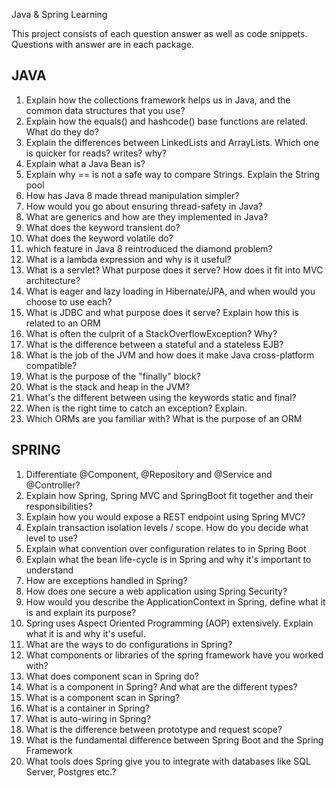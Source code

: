 Java & Spring Learning

This project consists of each question answer as well as code snippets. Questions with answer are in each package.

JAVA 
--------
1.	Explain how the collections framework helps us in Java, and the common data structures that you use?  
2.	Explain how the equals() and hashcode() base functions are related. What do they do?  
3.	Explain the differences between LinkedLists and ArrayLists. Which one is quicker for reads? writes? why?  
4.	Explain what a Java Bean is? 
5.	Explain why == is not a safe way to compare Strings. Explain the String pool  
6.	How has Java 8 made thread manipulation simpler?  
7.	How would you go about ensuring thread-safety in Java?  
8.	What are generics and how are they implemented in Java?  
9.	What does the keyword transient do?  
10.	What does the keyword volatile do?  
11.	which feature in Java 8 reintroduced the diamond problem?  
12.	What is a lambda expression and why is it useful?  
13.	What is a servlet? What purpose does it serve? How does it fit into MVC architecture?  
14.	What is eager and lazy loading in Hibernate/JPA, and when would you choose to use each?  
15.	What is JDBC and what purpose does it serve? Explain how this is related to an ORM  
16.	What is often the culprit of a StackOverflowException? Why?  
17.	What is the difference between a stateful and a stateless EJB?   
18.	What is the job of the JVM and how does it make Java cross-platform compatible?  
19.	What is the purpose of the "finally" block?  
20.	What is the stack and heap in the JVM?  
21.	What's the different between using the keywords static and final?  
22.	When is the right time to catch an exception? Explain.  
23.	Which ORMs are you familiar with? What is the purpose of an ORM  


SPRING
-------
1.	Differentiate @Component, @Repository and @Service and @Controller?  
2.	Explain how Spring, Spring MVC and SpringBoot fit together and their responsibilities?  
3.	Explain how you would expose a REST endpoint using Spring MVC?  
4.	Explain transaction isolation levels / scope. How do you decide what level to use?  
5.	Explain what convention over configuration relates to in Spring Boot  
6.	Explain what the bean life-cycle is in Spring and why it's important to understand  
7.	How are exceptions handled in Spring?  
8.	How does one secure a web application using Spring Security?  
9.	How would you describe the ApplicationContext in Spring, define what it is and explain its purpose?  
10.	Spring uses Aspect Oriented Programming (AOP) extensively. Explain what it is and why it's useful.  
11.	What are the ways to do configurations in Spring?  
12.	What components or libraries of the spring framework have you worked with?  
13.	What does component scan in Spring do?  
14.	What is a component in Spring? And what are the different types?  
15.	What is a component scan in Spring?  
16.	What is a container in Spring?  
17.	What is auto-wiring in Spring?  
18.	What is the difference between prototype and request scope?  
19.	What is the fundamental difference between Spring Boot and the Spring Framework  
20.	What tools does Spring give you to integrate with databases like SQL Server, Postgres etc.?  

